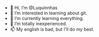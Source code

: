 - 👋 Hi, I’m @Luquinnhas
- 👀 I’m interested in learning about git.
- 🌱 I’m currently learning everything.
- 💞️ I’m totally inexperienced.
- 📫 My english is bad, but I'll do my best.

